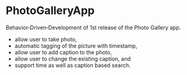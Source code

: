 # PhotoGalleryApp
Behavior‐Driven‐Development of 1st release of the Photo Gallery app.
- allow user to take photo,
- automatic tagging of the picture with timestamp,
- allow user to add caption to the photo,
- allow user to change the existing caption, and
- support time as well as caption based search.
